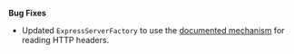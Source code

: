 **Bug Fixes**

* Updated `ExpressServerFactory` to use the [documented mechanism](https://expressjs.com/en/api.html#req.get) for reading HTTP headers.